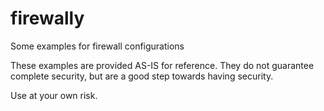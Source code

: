 firewally
=========

Some examples for firewall configurations

These examples are provided AS-IS for reference.
They do not guarantee complete security, but are a good step towards having security.

Use at your own risk.

